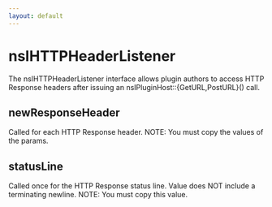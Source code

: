 ```yaml
---
layout: default
---
```


# nsIHTTPHeaderListener #

The nsIHTTPHeaderListener interface allows plugin authors to
access HTTP Response headers after issuing an
nsIPluginHost::{GetURL,PostURL}() call. <P>


## newResponseHeader ##

Called for each HTTP Response header.
NOTE: You must copy the values of the params.  


## statusLine ##

Called once for the HTTP Response status line.
Value does NOT include a terminating newline.
NOTE: You must copy this value.

